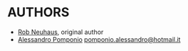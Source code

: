 # AUTHORS

- [Rob Neuhaus](https://github.com/rrenaud), original author
- [Alessandro Pomponio](https://github.com/AlessandroPomponio) pomponio.alessandro@hotmail.it
